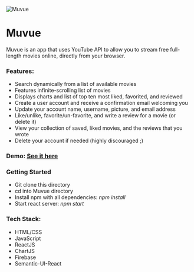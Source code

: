 ![Muvue](https://media-exp1.licdn.com/dms/image/C4E05AQGVKJwMPZ0mlg/feedshare-thumbnail_720_1280/0?e=1595451600&v=beta&t=8aIzxzGn7BxLFZrXcg0s1835GK03w7WlnDyiiYQma3Y)

# Muvue
Muvue is an app that uses YouTube API to allow you to stream free full-length movies online, directly from your browser.

### Features:
* Search dynamically from a list of available movies
* Features infinite-scrolling list of movies
* Displays charts and list of top ten most liked, favorited, and reviewed
* Create a user account and receive a confirmation email welcoming you
* Update your account name, username, picture, and email address
* Like/unlike, favorite/un-favorite, and write a review for a movie (or delete it)
* View your collection of saved, liked movies, and the reviews that you wrote
* Delete your account if needed (highly discouraged ;)

###  Demo: [See it here](https://www.youtube.com/watch?v=UcMHDkl9_go)

### Getting Started
- Git clone this directory
- cd into Muvue directory
- Install npm with all dependencies:
  *npm install*
- Start react server:
  *npm start*
  
### Tech Stack:
- HTML/CSS
- JavaScript
- ReactJS
- ChartJS
- Firebase
- Semantic-UI-React
